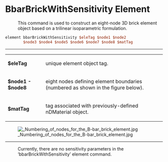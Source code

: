 # BbarBrickWithSensitivity Element

<dl>
<dt></dt>
<dd>
This command is used to construct an eight-node 3D brick element object
based on a trilinear isoparametric formulation.
</dd>
</dl>

```tcl
element bbarBrickWithSensitivity $eleTag $node1 $node2
        $node3 $node4 $node5 $node6 $node7 $node8 $matTag
```
<hr />
<table>
<tbody>
<tr class="odd">
<td><p><strong>$eleTag</strong></p></td>
<td><p>unique element object tag.</p></td>
</tr>
<tr class="even">
<td><p><strong>$node1 - $node8</strong></p></td>
<td><p>eight nodes defining element boundaries (numbered as shown in the
figure below).</p></td>
</tr>
<tr class="odd">
<td><p><strong>$matTag</strong></p></td>
<td><p>tag associated with previously-defined nDMaterial
object.</p></td>
</tr>
</tbody>
</table>
<figure>
<img src="_Numbering_of_nodes_for_the_B-bar_brick_element.jpg"
title="_Numbering_of_nodes_for_the_B-bar_brick_element.jpg"
alt="_Numbering_of_nodes_for_the_B-bar_brick_element.jpg" />
<figcaption
aria-hidden="true">_Numbering_of_nodes_for_the_B-bar_brick_element.jpg</figcaption>
</figure>
<hr />
<dl>
<dt></dt>
<dd>
Currently, there are no sensitivity parameters in the
‘bbarBrickWithSensitivity’ element command.
</dd>
</dl>
